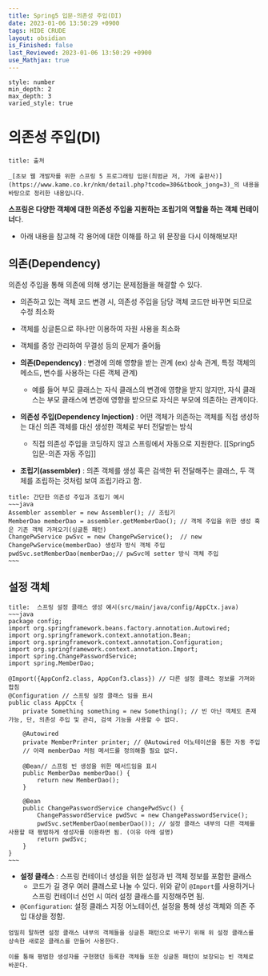 ```yaml
---
title: Spring5 입문-의존성 주입(DI)
date: 2023-01-06 13:50:29 +0900
tags: HIDE CRUDE
layout: obsidian
is_Finished: false
last_Reviewed: 2023-01-06 13:50:29 +0900
use_Mathjax: true
---
```


```toc
style: number
min_depth: 2
max_depth: 3
varied_style: true
```

# 의존성 주입(DI)

```ad-quote
title: 출처

_[초보 웹 개발자를 위한 스프링 5 프로그래밍 입문(최범균 저, 가메 출판사)](https://www.kame.co.kr/nkm/detail.php?tcode=306&tbook_jong=3)_의 내용을 바탕으로 정리한 내용입니다.
```

**스프링은 다양한 객체에 대한 의존성 주입을 지원하는 조립기의 역할을 하는 객체 컨테이너**다.
- 아래 내용을 참고해 각 용어에 대한 이해를 하고 위 문장을 다시 이해해보자!

## 의존(Dependency)

의존성 주입을 통해 의존에 의해 생기는 문제점들을 해결할 수 있다.
- 의존하고 있는 객체 코드 변경 시, 의존성 주입을 담당 객체 코드만 바꾸면 되므로 수정 최소화
- 객체를 싱글톤으로 하나만 이용하여 자원 사용을 최소화
- 객체를 중앙 관리하여 무결성 등의 문제가 줄어듦

- **의존(Dependency)** : 변경에 의해 영향을 받는 관계 (ex) 상속 관계, 특정 객체의 메소드, 변수를 사용하는 다른 객체 관계)
	- 예를 들어 부모 클래스는 자식 클래스의 변경에 영향을 받지 않지만, 자식 클래스는 부모 클래스에 변경에 영향을 받으므로 자식은 부모에 의존하는 관계이다.
- **의존성 주입(Dependency Injection)** : 어떤 객체가 의존하는 객체를 직접 생성하는 대신 의존 객체를 대신 생성한 객체로 부터 전달받는 방식
	- 직접 의존성 주입을 코딩하지 않고 스프링에서 자동으로 지원한다. [[Spring5 입문-의존 자동 주입]]
- **조립기(assembler)** : 의존 객체를 생성 혹은 검색한 뒤 전달해주는 클래스, 두 객체를 조립하는 것처럼 보여 조립기라고 함.
```ad-example
title: 간단한 의존성 주입과 조립기 예시
~~~java
Assembler assembler = new Assembler(); // 조립기
MemberDao memberDao = assembler.getMemberDao(); // 객체 주입을 위한 생성 혹은 기존 객체 가져오기(싱글톤 패턴)
ChangePwService pwSvc = new ChangePwService();  // new ChangePwService(memberDao) 생성자 방식 객체 주입
pwdSvc.setMemberDao(memberDao;// pwSvc에 setter 방식 객체 주입
~~~
```

## 설정 객체

```ad-example
title:  스프링 설정 클래스 생성 예시(src/main/java/config/AppCtx.java)
~~~java
package config;
import org.springframework.beans.factory.annotation.Autowired;
import org.springframework.context.annotation.Bean;
import org.springframework.context.annotation.Configuration;
import org.springframework.context.annotation.Import;
import spring.ChangePasswordService;
import spring.MemberDao;

@Import({AppConf2.class, AppConf3.class}) // 다른 설정 클래스 정보를 가져와 합침
@Configuration // 스프링 설정 클래스 임을 표시
public class AppCtx {	
	private Something something = new Something(); // 빈 아닌 객체도 존재 가능, 단, 의존성 주입 및 관리, 검색 기능을 사용할 수 없다.
	
	@Autowired
	private MemberPrinter printer; // @Autowired 어노테이션을 통한 자동 주입 
	// 아래 memberDao 처럼 메서드를 정의해줄 필요 없다.
	
	@Bean// 스프링 빈 생성을 위한 메서드임을 표시
	public MemberDao memberDao() {
		return new MemberDao();
	}

	@Bean
	public ChangePasswordService changePwdSvc() {
		ChangePasswordService pwdSvc = new ChangePasswordService();
		pwdSvc.setMemberDao(memberDao()); // 설정 클래스 내부의 다른 객체를 사용할 때 평범하게 생성자를 이용하면 됨. (이유 아래 설명)
		return pwdSvc;
	}
}
~~~
```
- **설정 클래스** : 스프링 컨테이너 생성을 위한 설정과 빈 객체 정보를 포함한 클래스
	- 코드가 길 경우 여러 클래스로 나눌 수 있다. 위와 같이 `@Import`를 사용하거나 스프링 컨테이너 선언 시 여러 설정 클래스를 지정해주면 됨. 
- `@Configuration`: 설정 클래스 지정 어노테이션, 설정을 통해 생성 객체와 의존 주입 대상을 정함.
```ad-seealso
엄밀히 말하면 설정 클래스 내부의 객체들을 싱글톤 패턴으로 바꾸기 위해 위 설정 클래스를 상속한 새로운 클래스를 만들어 사용한다. 

이를 통해 평범한 생성자를 구현했던 등록한 객체들 또한 싱글톤 패턴이 보장되는 빈 객체로 바꾼다.
```

